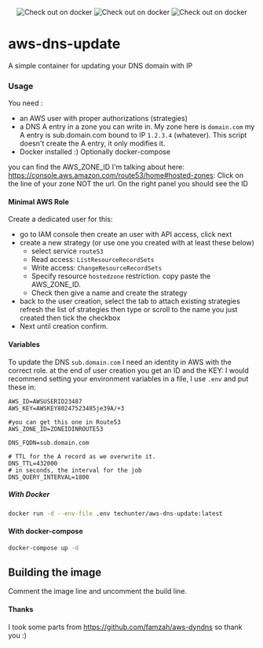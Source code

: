 <p align="center">
<img src="https://img.shields.io/docker/cloud/automated/techunter/aws-dns-update.svg" alt="Check out on docker"/>
<img src="https://img.shields.io/docker/cloud/build/techunter/aws-dns-update.svg" alt="Check out on docker"/>
<img src="https://img.shields.io/docker/pulls/techunter/aws-dns-update.svg" alt="Check out on docker"/>
 </p>
 
# aws-dns-update 

A simple container for updating your DNS domain with IP

### Usage

You need :
 - an AWS user with proper authorizations (strategies)
 - a DNS A entry in a zone you can write in. My zone here is `domain.com` my A entry is sub.domain.com bound to IP `1.2.3.4` (whatever). This script doesn't create the A entry, it only modifies it.
 - Docker installed :) Optionally docker-compose
 
 you can find the AWS_ZONE_ID I'm talking about here: https://console.aws.amazon.com/route53/home#hosted-zones:
 Click on the line of your zone NOT the url. On the right panel you should see the ID
 
#### Minimal AWS Role

Create a dedicated user for this: 
 - go to IAM console then create an user with API access, click next
 - create a new strategy (or use one you created with at least these below)
   * select service `route53`
   * Read access: `ListResourceRecordSets`
   * Write access: `ChangeResourceRecordSets`
   * Specify resource `hostedzone` restriction. copy paste the AWS_ZONE_ID. 
   * Check then give a name and create the strategy
 - back to the user creation, select the tab to attach existing strategies refresh the list of strategies then type or scroll to the name you just created then tick the checkbox
 - Next until creation confirm.
 

#### Variables

To update the DNS `sub.domain.com` I need an identity in AWS with the correct role. at the end of user creation you get an ID and the KEY: 
I would recommend setting your environment variables in a file, I use `.env` and put these in:

```
AWS_ID=AWSUSERID23487
AWS_KEY=AWSKEY80247523485je39A/+3

#you can get this one in Route53
AWS_ZONE_ID=ZONEIDINROUTE53

DNS_FQDN=sub.domain.com

# TTL for the A record as we overwrite it. 
DNS_TTL=432000
# in seconds, the interval for the job
DNS_QUERY_INTERVAL=1800
```

##### With Docker

```bash
docker run -d --env-file .env techunter/aws-dns-update:latest
```

#### With docker-compose

```bash
docker-compose up -d

```

## Building the image

Comment the image line and uncomment the build line. 

#### Thanks

I took some parts from  https://github.com/famzah/aws-dyndns so thank you :)
